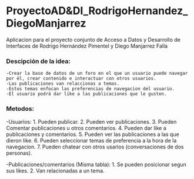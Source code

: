 # ProyectoAD&DI_RodrigoHernandez_DiegoManjarrez
 Aplicacion para el proyecto conjunto de Acceso a Datos y Desarrollo de Interfaces de Rodrigo Hernández Pimentel y Diego Manjarrez Falla
 
### Descipción de la idea:
	-Crear la base de datos de un foro en el que un usuario puede navegar por él, crear contenido e interactuar con otros usuarios.
	-Las publicaciones van relaccionas a temas.
	-Estos temas enfocan las preferencias de navegacion del usuario.
	-El usuario podrá dar like a las publicaciones que le gusten.

### Metodos:
-Usuarios:
	1. Pueden publicar.
	2. Pueden ver publicaciones.
	3. Pueden Comentar publicaciones u otros comentarios.
	4. Pueden dar like a publicaciones y comentarios.
	5. Pueden ver las publicaciones a las que dieron like.
	6. Pueden seleccionar temas de preferencia a la hora de la navegacion.
	7. Pueden chatear con otros usarios (conversaciones de dos personas).

-Publicaciones/comentarios (Misma tabla):
	1. Se pueden posicionar segun sus likes.
	2. Van relacionadas a un tema.
